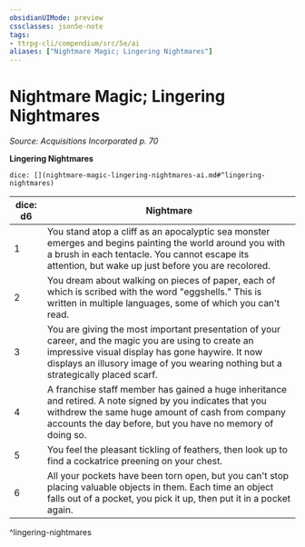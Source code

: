 ```yaml
---
obsidianUIMode: preview
cssclasses: json5e-note
tags:
- ttrpg-cli/compendium/src/5e/ai
aliases: ["Nightmare Magic; Lingering Nightmares"]
---
```

# Nightmare Magic; Lingering Nightmares
*Source: Acquisitions Incorporated p. 70* 

**Lingering Nightmares**

`dice: [](nightmare-magic-lingering-nightmares-ai.md#^lingering-nightmares)`

| dice: d6 | Nightmare |
|----------|-----------|
| 1 | You stand atop a cliff as an apocalyptic sea monster emerges and begins painting the world around you with a brush in each tentacle. You cannot escape its attention, but wake up just before you are recolored. |
| 2 | You dream about walking on pieces of paper, each of which is scribed with the word "eggshells." This is written in multiple languages, some of which you can't read. |
| 3 | You are giving the most important presentation of your career, and the magic you are using to create an impressive visual display has gone haywire. It now displays an illusory image of you wearing nothing but a strategically placed scarf. |
| 4 | A franchise staff member has gained a huge inheritance and retired. A note signed by you indicates that you withdrew the same huge amount of cash from company accounts the day before, but you have no memory of doing so. |
| 5 | You feel the pleasant tickling of feathers, then look up to find a cockatrice preening on your chest. |
| 6 | All your pockets have been torn open, but you can't stop placing valuable objects in them. Each time an object falls out of a pocket, you pick it up, then put it in a pocket again. |
^lingering-nightmares